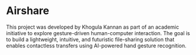# Airshare
This project was developed by Khogula Kannan as part of an academic initiative to explore gesture-driven human-computer interaction. The goal is to build a lightweight, intuitive, and futuristic file-sharing solution that enables contactless transfers using AI-powered hand gesture recognition.
